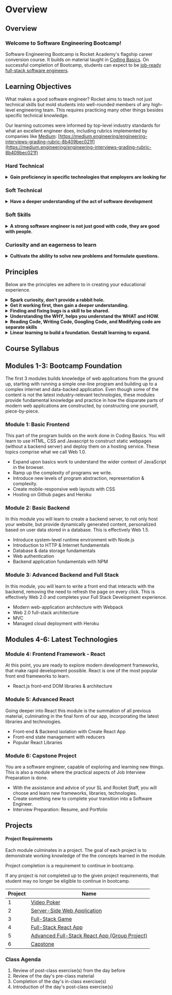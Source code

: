 # Overview

## Overview

### Welcome to Software Engineering Bootcamp!

Software Engineering Bootcamp is Rocket Academy's flagship career conversion course. It builds on material taught in [Coding Basics](http://codingbasics.rocketacademy.co). On successful completion of Bootcamp, students can expect to be [job-ready full-stack software engineers](https://inewsnetwork.net/wp-content/uploads/2019/01/5051722203\_890e2dab19\_b-811x900.jpg).



## Learning Objectives

What makes a good software engineer? Rocket aims to teach not just technical skills but mold students into well-rounded members of any high-level engineering team. This requires practicing many other things besides specific technical knowledge.

Our learning outcomes were informed by top-level industry standards for what an excellent engineer does, including rubrics implemented by companies like [Medium](https://medium.com): [https://medium.engineering/engineering-interviews-grading-rubric-8b409bec021f](https://medium.engineering/engineering-interviews-grading-rubric-8b409bec021f)

### Hard Technical

<details>

<summary><strong>Gain proficiency in specific technologies that employers are looking for</strong></summary>

* Javascript ES5 & Browser DOM (Document Object Model)
* CSS & HTML
* ES6
* Nodejs & System-level runtime-environments
* Nodejs and ESModules, code modularity with NPM
* HTTP & HTTP file servers
* Express.js and data-backed RESTful web applications
* SQL and ORM (Object Relational Mapping) libraries (Sequelize)
* MVC architecture
* AJAX
* Webpack
* React.js
* React data-handling and Create React App package

</details>

### Soft Technical

<details>

<summary><strong>Have a deeper understanding of the act of software development</strong></summary>

Expertise in specific technologies is only one aspect of being able to write high-quality software. Topics such as system design and architecture, basic CS knowledge and code fluency are extremely important for employers to distinguish between candidates.

* Algorithms
* Code format best practices
* Database design
* HTTP / Internet fundamentals
* Runtime environment fundamentals w/ Node.js
* Javascript runtime fundamentals, callback and asynchronous behaviours
* Web Authentication
* Web 2.0 architecture
* Modern full-stack web application evolution and architecture
* Minimum Viable Product & Lean Startup methodologies
* Agile software development workflows
* Git & version control workflows & best practices
* UX & product / user-centered development
* Code refactoring
* Web application security principles
* Googling

</details>

### Soft Skills

<details>

<summary><strong>A strong software engineer is not just good with code, they are good with people.</strong></summary>

Good engineers can communicate their ideas clearly to a range of stakeholders- e.g, technical discussions with other developers, or non-technical discussions with designers, marketers or business people. They have empathy to work well with others. Understand that software specifications are written for humans and by humans.

* Pair Programming
* Code reading
* Code reviews
* Video demos
* Technical documentation
* Project Presentations
* Project / software development time estimation & time management
* Group work, project specifications & code collaboration
* Project completeness & polish
* Technical Interviews

</details>

### Curiosity and an eagerness to learn

<details>

<summary><strong>Cultivate the ability to solve new problems and formulate questions.</strong></summary>

It is normal not to understand things. A software engineer is not afraid to ask questions. We seek to develop an awareness of what you know and what you don’t know, so you can ask more intelligent questions to further your learning.

* Practice asking questions
* Practice formulating product specifications
* Pair Programming
* Practice designing applications at all levels of the process
* Understanding Project / Exercise Requirements
* Dealing with requirement ambiguity
* Practicing how to google / use the internet to gather information

</details>

## Principles

Below are the principles we adhere to in creating your educational experience.

<details>

<summary><strong>Spark curiosity, don’t provide a rabbit hole.</strong></summary>

In an effort to create T-Shaped individuals, our materials go 2 levels deep. It is then your curiosity that will take you deeper, especially in the projects.

</details>

<details>

<summary><strong>Get it working first, then gain a deeper understanding.</strong></summary>

Projects and Exercises have base targets, then expand into comfortable / more comfortable levels.

</details>

<details>

<summary><strong>Finding and fixing bugs is a skill to be shared.</strong></summary>

We use pair programming to help students develop communication skills, as well as develop the skill of reading other people’s code.

</details>

<details>

<summary><strong>Understanding the WHY, helps you understand the WHAT and HOW.</strong></summary>

To create depth and a general awareness of the Web Development industry, the materials are arranged in a sort of chronological order of Web 1.0 to Web 2.0. The history of JS is particularly interesting, as it has been a work in progress for over 20 years.

</details>

<details>

<summary><strong>Reading Code, Writing Code, Googling Code, and Modifying code are separate skills</strong></summary>

and are developed alongside one another.

</details>

<details>

<summary><strong>Linear learning to build a foundation. Gestalt learning to expand.</strong></summary>

_**Linear learning**_ in the first half trains you in the key foundational areas layer by layer until you: Have a basic understanding of how software and the internet works reach a maturity that you can define and learn new things independently.

_**Gestalt thinking**_ refers to learning many small things and putting them together into a big idea/project. The second half trains you in selected technologies commonly used in the industry. These are disjoint tools that you can use as needed.

* We do linear learning in the first foundational part of the course, building up to a final web-application form.
* We do linear learning in non-project sections of the program by building prescribed applications with specific requirements.
* We do Gestalt thinking in the second part of the program by putting together the different parts of the system we’ve created.
* We do Gestalt thinking during projects by encouraging independent work as a summation of previous linear work.

</details>

## Course Syllabus

## Modules 1-3: Bootcamp Foundation&#x20;

The first 3 modules builds knowledge of web applications from the ground up, starting with running a simple one-line program and building up to a complex internet and data-backed application. Even though some of the content is not the latest industry-relevant technologies, these modules provide fundamental knowledge and practice in how the disparate parts of modern web applications are constructed, by constructing one yourself, piece-by-piece.

### Module 1: Basic Frontend&#x20;

This part of the program builds on the work done in Coding Basics. You will learn to use HTML, CSS and Javascript to construct static webpages (without a backend server) and deploy them on a hosting service. These topics comprise what we call Web 1.0.&#x20;

* Expand upon basics work to understand the wider context of JavaScript in the browser.
* Ramp up the complexity of programs we write.
* Introduce new levels of program abstraction, representation & complexity.
* Create mobile-responsive web layouts with CSS
* Hosting on Github pages and Heroku

### Module 2: Basic Backend

In this module you will learn to create a backend server, to not only host your website, but provide dynamically generated content, personalized based on user data stored in a database. This is effectively Web 1.5. &#x20;

* Introduce system-level runtime environment with Node.js
* Introduction to HTTP & Internet fundamentals
* Database & data storage fundamentals
* Web authentication
* Backend application fundamentals with NPM

### Module 3: Advanced Backend and Full Stack

In this module, you will learn to write a front end that interacts with the backend, removing the need to refresh the page on every click. This is effectively Web 2.0 and completes your Full Stack Development experience.

* Modern web-application architecture with Webpack
* Web 2.0 full-stack architecture
* MVC
* Managed cloud deployment with Heroku

## Modules 4-6: Latest Technologies

### Module 4: Frontend Framework - React

At this point, you are ready to explore modern development frameworks, that make rapid development possible. React is one of the most popular front end frameworks to learn.

* React.js front-end DOM libraries & architecture

### Module 5: Advanced React

Going deeper into React this module is the summation of all previous material, culminating in the final form of our app, incorporating the latest libraries and technologies.

* Front-end & Backend isolation with Create React App
* Front-end state management with reducers
* Popular React Libraries

### Module 6: Capstone Project

You are a software engineer, capable of exploring and learning new things. This is also a module where the practical aspects of Job Interview Preparation is done.

* With the assistance and advice of your SL and Rocket Staff, you will choose and learn new frameworks, libraries, technologies.
* Create something new to complete your transition into a Software Engineer.
* Interview Preparation: Resume, and Portfolio



## Projects

#### Project Requirements

Each module culminates in a project. The goal of each project is to demonstrate working knowledge of the the concepts learned in the module.

Project completion is a requirement to continue in bootcamp.

If any project is not completed up to the given project requirements, that student may no longer be eligible to continue in bootcamp.

| Project | Name                                                                                                                    |
| ------- | ----------------------------------------------------------------------------------------------------------------------- |
| 1       | [Video Poker](module-1-basic-frontend/day-7/post-class/project-1-video-poker.md)                                        |
| 2       | [Server-Side Web Application](module-2-basic-backend/day-11/post-class/project-2-server-side-app.md)                    |
| 3       | [Full-Stack Game](module-3-advanced-backend-and-full-stack/day-11/post-class/project-3-full-stack-game.md)              |
| 4       | [Full-Stack React App](module-4-frontend-framework-react/day-12/post-class/project-4-full-stack-react-app.md)           |
| 5       | [Advanced Full-Stack React App (Group Project)](module-5-advanced-react/day-12/post-class/project-5-group-react-app.md) |
| 6       | [Capstone](module-6-capstone-project/day-13/post-class/project-6-capstone.md)                                           |

### Class Agenda

1. Review of post-class exercise(s) from the day before
2. Review of the day's pre-class material
3. Completion of the day's in-class exercise(s)
4. Introduction of the day's post-class exercise(s)
